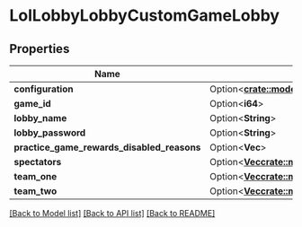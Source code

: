 # LolLobbyLobbyCustomGameLobby

## Properties

Name | Type | Description | Notes
------------ | ------------- | ------------- | -------------
**configuration** | Option<[**crate::models::LolLobbyLobbyCustomGameConfiguration**](LolLobbyLobbyCustomGameConfiguration.md)> |  | [optional]
**game_id** | Option<**i64**> |  | [optional]
**lobby_name** | Option<**String**> |  | [optional]
**lobby_password** | Option<**String**> |  | [optional]
**practice_game_rewards_disabled_reasons** | Option<**Vec<String>**> |  | [optional]
**spectators** | Option<[**Vec<crate::models::LolLobbyLobbyMember>**](LolLobbyLobbyMember.md)> |  | [optional]
**team_one** | Option<[**Vec<crate::models::LolLobbyLobbyMember>**](LolLobbyLobbyMember.md)> |  | [optional]
**team_two** | Option<[**Vec<crate::models::LolLobbyLobbyMember>**](LolLobbyLobbyMember.md)> |  | [optional]

[[Back to Model list]](../README.md#documentation-for-models) [[Back to API list]](../README.md#documentation-for-api-endpoints) [[Back to README]](../README.md)


